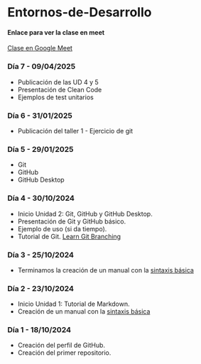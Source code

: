 # Entornos-de-Desarrollo

#### Enlace para ver la clase en meet
[Clase en Google Meet](https://meet.google.com/wex-cbon-jfj)

### Día 7 - 09/04/2025
- Publicación de las UD 4 y 5
- Presentación de Clean Code
- Ejemplos de test unitarios

### Día 6 - 31/01/2025

- Publicación del taller 1 - Ejercicio de git

### Día 5 - 29/01/2025

- Git
- GitHub
- GitHub Desktop

### Día 4 - 30/10/2024

- Inicio Unidad 2: Git, GitHub y GitHub Desktop.
- Presentación de Git y GitHub básico.
- Ejemplo de uso (si da tiempo).
- Tutorial de Git. [Learn Git Branching](https://learngitbranching.js.org/?locale=es_ES)
  
### Día 3 - 25/10/2024

- Terminamos la creación de un manual con la [sintaxis básica](https://www.markdownguide.org/basic-syntax/)

### Día 2 - 23/10/2024

- Inicio Unidad 1: Tutorial de Markdown.
- Creación de un manual con la [sintaxis básica](https://www.markdownguide.org/basic-syntax/)

### Día 1 - 18/10/2024

- Creación del perfil de GitHub.
- Creación del primer repositorio.
